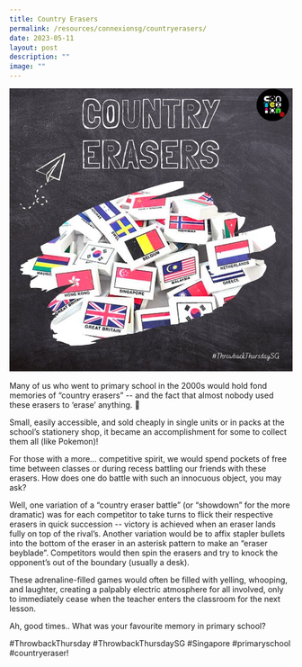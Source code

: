 ```yaml
---
title: Country Erasers
permalink: /resources/connexionsg/countryerasers/
date: 2023-05-11
layout: post
description: ""
image: ""
---
```

![](/images/connexionsg/2023/country%20erasers.png)


Many of us who went to primary school in the 2000s would hold fond memories of “country erasers” -- and the fact that almost nobody used these erasers to ‘erase’ anything. 😬

Small, easily accessible, and sold cheaply in single units or in packs at the school’s stationery shop, it became an accomplishment for some to collect them all (like Pokemon)!

For those with a more… competitive spirit, we would spend pockets of free time between classes or during recess battling our friends with these erasers. How does one do battle with such an innocuous object, you may ask?

Well, one variation of a “country eraser battle” (or “showdown” for the more dramatic) was for each competitor to take turns to flick their respective erasers in quick succession -- victory is achieved when an eraser lands fully on top of the rival’s. Another variation would be to affix stapler bullets into the bottom of the eraser in an asterisk pattern to make an “eraser beyblade”. Competitors would then spin the erasers and try to knock the opponent’s out of the boundary (usually a desk).

These adrenaline-filled games would often be filled with yelling, whooping, and laughter, creating a palpably electric atmosphere for all involved, only to immediately cease when the teacher enters the classroom for the next lesson.

Ah, good times.. What was your favourite memory in primary school?

#ThrowbackThursday #ThrowbackThursdaySG #Singapore #primaryschool #countryeraser!